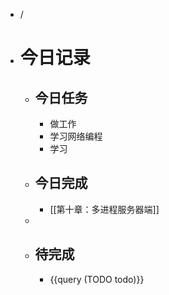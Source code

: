 - /
- # 今日记录
	- ## 今日任务
		- 做工作
		- 学习网络编程
		- 学习
	- ##  今日完成
		- [[第十章：多进程服务器端]]
	-
	- ## 待完成
		- {{query (TODO todo)}}